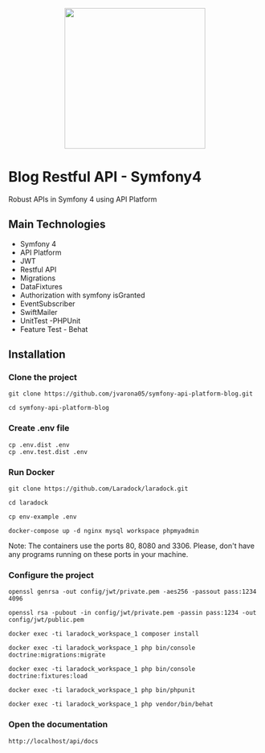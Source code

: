 <p align="center"><img src="https://www.thinkbean.com/sites/default/files/styles/768x576/public/2018-08/api-platform.png?itok=iNv26RqY" width="280"></p>

# Blog Restful API - Symfony4

Robust APIs in Symfony 4 using API Platform

## Main Technologies

- Symfony 4
- API Platform
- JWT
- Restful API
- Migrations
- DataFixtures
- Authorization with symfony isGranted
- EventSubscriber
- SwiftMailer
- UnitTest -PHPUnit
- Feature Test - Behat

## Installation

### Clone the project

```
git clone https://github.com/jvarona05/symfony-api-platform-blog.git

cd symfony-api-platform-blog
```

### Create .env file

```
cp .env.dist .env
cp .env.test.dist .env
```

### Run Docker

```
git clone https://github.com/Laradock/laradock.git

cd laradock

cp env-example .env

docker-compose up -d nginx mysql workspace phpmyadmin
```

Note: The containers use the ports 80, 8080 and 3306. Please,
don't have any programs running on these ports in your machine.

### Configure the project

```
openssl genrsa -out config/jwt/private.pem -aes256 -passout pass:1234 4096

openssl rsa -pubout -in config/jwt/private.pem -passin pass:1234 -out config/jwt/public.pem 

docker exec -ti laradock_workspace_1 composer install

docker exec -ti laradock_workspace_1 php bin/console doctrine:migrations:migrate

docker exec -ti laradock_workspace_1 php bin/console doctrine:fixtures:load

docker exec -ti laradock_workspace_1 php bin/phpunit

docker exec -ti laradock_workspace_1 php vendor/bin/behat
```

### Open the documentation

```
http://localhost/api/docs
```
